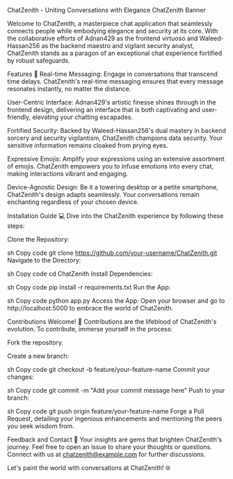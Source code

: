 ChatZenith - Uniting Conversations with Elegance
ChatZenith Banner

Welcome to ChatZenith, a masterpiece chat application that seamlessly connects people while embodying elegance and security at its core. With the collaborative efforts of Adnan429 as the frontend virtuoso and Waleed-Hassan256 as the backend maestro and vigilant security analyst, ChatZenith stands as a paragon of an exceptional chat experience fortified by robust safeguards.

Features 🚀
Real-time Messaging: Engage in conversations that transcend time delays. ChatZenith's real-time messaging ensures that every message resonates instantly, no matter the distance.

User-Centric Interface: Adnan429's artistic finesse shines through in the frontend design, delivering an interface that is both captivating and user-friendly, elevating your chatting escapades.

Fortified Security: Backed by Waleed-Hassan256's dual mastery in backend sorcery and security vigilantism, ChatZenith champions data security. Your sensitive information remains cloaked from prying eyes.

Expressive Emojis: Amplify your expressions using an extensive assortment of emojis. ChatZenith empowers you to infuse emotions into every chat, making interactions vibrant and engaging.

Device-Agnostic Design: Be it a towering desktop or a petite smartphone, ChatZenith's design adapts seamlessly. Your conversations remain enchanting regardless of your chosen device.

Installation Guide 💻
Dive into the ChatZenith experience by following these steps:

Clone the Repository:

sh
Copy code
git clone https://github.com/your-username/ChatZenith.git
Navigate to the Directory:

sh
Copy code
cd ChatZenith
Install Dependencies:

sh
Copy code
pip install -r requirements.txt
Run the App:

sh
Copy code
python app.py
Access the App:
Open your browser and go to http://localhost:5000 to embrace the world of ChatZenith.

Contributions Welcome! 🌟
Contributions are the lifeblood of ChatZenith's evolution. To contribute, immerse yourself in the process:

Fork the repository.

Create a new branch:

sh
Copy code
git checkout -b feature/your-feature-name
Commit your changes:

sh
Copy code
git commit -m "Add your commit message here"
Push to your branch:

sh
Copy code
git push origin feature/your-feature-name
Forge a Pull Request, detailing your ingenious enhancements and mentioning the peers you seek wisdom from.

Feedback and Contact 📣
Your insights are gems that brighten ChatZenith's journey. Feel free to open an issue to share your thoughts or questions. Connect with us at chatzenith@example.com for further discussions.

Let's paint the world with conversations at ChatZenith! 🌐
